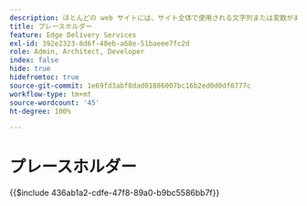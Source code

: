 ```yaml
---
description: ほとんどの web サイトには、サイト全体で使用される文字列または変数があります。特に、複数の言語をサポートする必要があるサイトでは、そのような値をハードコードするのは適切ではありません。代わりに、プレースホルダーを使用し、一元的に管理できます。
title: プレースホルダー
feature: Edge Delivery Services
exl-id: 392e2323-8d6f-40eb-a68e-51baeee7fc2d
role: Admin, Architect, Developer
index: false
hide: true
hidefromtoc: true
source-git-commit: 1e69fd3abf8dad01886007bc16b2ed0d0df0777c
workflow-type: tm+mt
source-wordcount: '45'
ht-degree: 100%

---
```


# プレースホルダー

{{$include 436ab1a2-cdfe-47f8-89a0-b9bc5586bb7f}}

